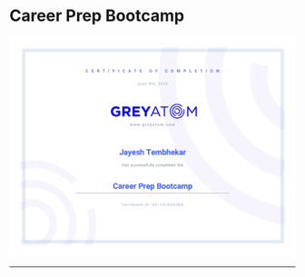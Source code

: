 # Career Prep Bootcamp

![Career Prep Bootcamp](Career_prep_bootcamp.jpg "certificate of completion")

---